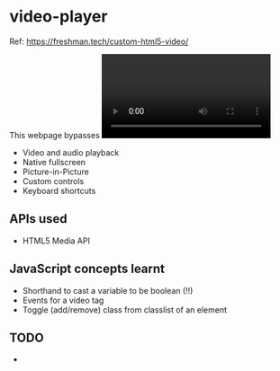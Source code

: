 # video-player

Ref: https://freshman.tech/custom-html5-video/

This webpage bypasses <video> tag in HTML to play videos, as each browser implements the video playing functionalities
differently and user may not have a consistent experience through browsers. Hence, this play is a customised interface 
using HTML5. The following will be the features of the video player:
* Video and audio playback
* Native fullscreen
* Picture-in-Picture
* Custom controls
* Keyboard shortcuts


## APIs used
* HTML5 Media API

## JavaScript concepts learnt
* Shorthand to cast a variable to be boolean (!!)
* Events for a video tag
* Toggle (add/remove) class from classlist of an element

## TODO
* 
